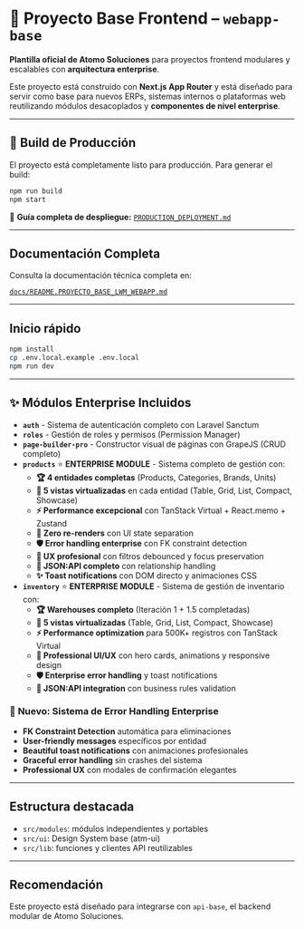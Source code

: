 # 🚀 Proyecto Base Frontend – `webapp-base`

**Plantilla oficial de Atomo Soluciones** para proyectos frontend modulares y escalables con **arquitectura enterprise**.

Este proyecto está construido con **Next.js App Router** y está diseñado para servir como base para nuevos ERPs, sistemas internos o plataformas web reutilizando módulos desacoplados y **componentes de nivel enterprise**.

---

## 🚀 Build de Producción

El proyecto está completamente listo para producción. Para generar el build:

```bash
npm run build
npm start
```

📖 **Guía completa de despliegue:** [`PRODUCTION_DEPLOYMENT.md`](./PRODUCTION_DEPLOYMENT.md)

---

## Documentación Completa

Consulta la documentación técnica completa en:

[`docs/README.PROYECTO_BASE_LWM_WEBAPP.md`](./docs/README.PROYECTO_BASE_LWM_WEBAPP.md)

---

## Inicio rápido

```bash
npm install
cp .env.local.example .env.local
npm run dev
```

---

## ✨ Módulos Enterprise Incluidos

- **`auth`** - Sistema de autenticación completo con Laravel Sanctum
- **`roles`** - Gestión de roles y permisos (Permission Manager)
- **`page-builder-pro`** - Constructor visual de páginas con GrapeJS (CRUD completo)
- **`products`** ⭐ **ENTERPRISE MODULE** - Sistema completo de gestión con:
  - **🏆 4 entidades completas** (Products, Categories, Brands, Units)
  - **🚀 5 vistas virtualizadas** en cada entidad (Table, Grid, List, Compact, Showcase)
  - **⚡ Performance excepcional** con TanStack Virtual + React.memo + Zustand
  - **🎯 Zero re-renders** con UI state separation 
  - **🛡️ Error handling enterprise** con FK constraint detection
  - **📱 UX profesional** con filtros debounced y focus preservation
  - **🔗 JSON:API completo** con relationship handling
  - **✨ Toast notifications** con DOM directo y animaciones CSS
- **`inventory`** ⭐ **ENTERPRISE MODULE** - Sistema de gestión de inventario con:
  - **🏆 Warehouses completo** (Iteración 1 + 1.5 completadas)
  - **🚀 5 vistas virtualizadas** (Table, Grid, List, Compact, Showcase)  
  - **⚡ Performance optimization** para 500K+ registros con TanStack Virtual
  - **🎨 Professional UI/UX** con hero cards, animations y responsive design
  - **🛡️ Enterprise error handling** y toast notifications
  - **🔗 JSON:API integration** con business rules validation

### 🎊 **Nuevo: Sistema de Error Handling Enterprise**
- **FK Constraint Detection** automática para eliminaciones
- **User-friendly messages** específicos por entidad
- **Beautiful toast notifications** con animaciones profesionales
- **Graceful error handling** sin crashes del sistema
- **Professional UX** con modales de confirmación elegantes

---

## Estructura destacada

- `src/modules`: módulos independientes y portables
- `src/ui`: Design System base (atm-ui)
- `src/lib`: funciones y clientes API reutilizables

---

## Recomendación

Este proyecto está diseñado para integrarse con `api-base`, el backend modular de Atomo Soluciones.
